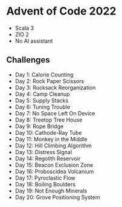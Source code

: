 # Advent of Code 2022

- Scala 3
- ZIO 2
- No AI assistant

## Challenges

- Day 1: Calorie Counting
- Day 2: Rock Paper Scissors
- Day 3: Rucksack Reorganization
- Day 4: Camp Cleanup
- Day 5: Supply Stacks
- Day 6: Tuning Trouble
- Day 7: No Space Left On Device
- Day 8: Treetop Tree House
- Day 9: Rope Bridge
- Day 10: Cathode-Ray Tube
- Day 11: Monkey in the Middle
- Day 12: Hill Climbing Algorithm
- Day 13: Distress Signal
- Day 14: Regolith Reservoir
- Day 15: Beacon Exclusion Zone
- Day 16: Proboscidea Volcanium
- Day 17: Pyroclastic Flow
- Day 18: Boiling Boulders
- Day 19: Not Enough Minerals
- Day 20: Grove Positioning System
